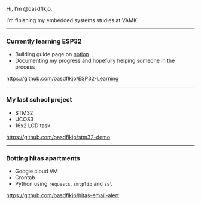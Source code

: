 Hi, I’m @oasdflkjo.

I’m finishing my embedded systems studies at VAMK.

---

### Currently learning ESP32 

- Building guide page on [notion](https://opalescent-burrito-086.notion.site/Documentation-on-learning-AZdelivery-ESP32-7c989c99efdb4e3baf163230b9445598)
- Documenting my progress and hopefully helping someone in the process

https://github.com/oasdflkjo/ESP32-Learning

---

### My last school project
- STM32
- UCOS3
- 16x2 LCD task

https://github.com/oasdflkjo/stm32-demo

---

### Botting hitas apartments

- Google cloud VM
- Crontab
- Python using `requests`, `smtplib` and `ssl`

https://github.com/oasdflkjo/hitas-email-alert
<!---
oasdflkjo/oasdflkjo is a ✨ special ✨ repository because its `README.md` (this file) appears on your GitHub profile.
You can click the Preview link to take a look at your changes.
--->
